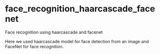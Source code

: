 # face_recognition_haarcascade_facenet
Face recognition using haarcascade and facenet

Here we used haarcascade model for face detection from an image and FaceNet for face recognition.
